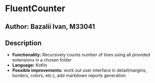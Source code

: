 # FluentCounter

## Author: Bazalii Ivan, M33041

## Description

* **Functionality:** Recursively counts number of lines using 
all provided extensions in a chosen folder
* **Language:** Kotlin
* **Possible improvements:** work out user interface in detail(margins, borders, colors, etc.),
add markdown reports generation